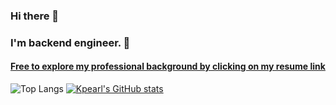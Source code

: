 ### Hi there 👋
### I'm backend engineer. 🚀

#### [Free to explore my professional background by clicking on my resume link](https://ivy-october-fe6.notion.site/Kang-Tae-Gyeong-3296c886a12045e5b50a5c7070c161c6)
![Top Langs](https://github-readme-stats.vercel.app/api/top-langs/?username=TaeGyeong115&layout=compact&theme=dracula)
[![Kpearl's GitHub stats](https://github-readme-stats.vercel.app/api?username=TaeGyeong115&hide=stars,contribs&count_private=true)](https://github.com/TaeGyeong115/github-readme-stats)
